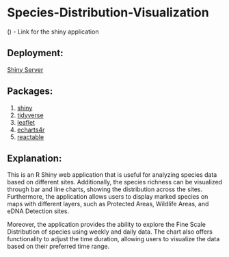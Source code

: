 # Species-Distribution-Visualization

() - Link for the shiny application

## Deployment:

   [Shiny Server](https://www.rstudio.com/products/shiny/shiny-server/)

## Packages:
   1. [shiny](https://cran.r-project.org/web/packages/shiny/index.html)
   2. [tidyverse](https://cran.r-project.org/web/packages/tidyverse/index.html)
   3. [leaflet](https://cran.r-project.org/web/packages/leaflet/index.html)
   4. [echarts4r](https://cran.r-project.org/web/packages/echarts4r/index.html)
   5. [reactable](https://cran.r-project.org/web/packages/reactable/index.html)

## Explanation:

This is an R Shiny web application that is useful for analyzing species data based on different sites. Additionally, the species richness can be visualized through bar and line charts, showing the distribution across the sites. Furthermore, the application allows users to display marked species on maps with different layers, such as Protected Areas, Wildlife Areas, and eDNA Detection sites.

Moreover, the application provides the ability to explore the Fine Scale Distribution of species using weekly and daily data. The chart also offers functionality to adjust the time duration, allowing users to visualize the data based on their preferred time range.